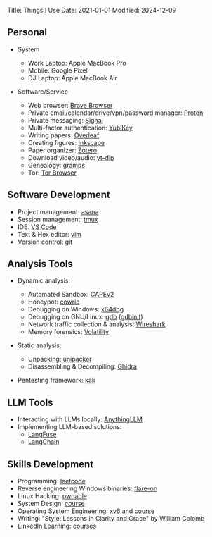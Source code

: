 Title: Things I Use
Date: 2021-01-01
Modified: 2024-12-09

## Personal

* System
    * Work Laptop: Apple MacBook Pro
    * Mobile: Google Pixel
    * DJ Laptop: Apple MacBook Air

* Software/Service
    * Web browser: [Brave Browser](https://brave.com/)
    * Private email/calendar/drive/vpn/password manager: [Proton](https://proton.me/)
    * Private messaging: [Signal](https://signal.org/)
    * Multi-factor authentication: [YubiKey](https://www.yubico.com/)
    * Writing papers: [Overleaf](https://www.overleaf.com/)
    * Creating figures: [Inkscape](https://inkscape.org/)
    * Paper organizer: [Zotero](https://www.zotero.org/)
    * Download video/audio: [yt-dlp](https://github.com/yt-dlp/yt-dlp)
    * Genealogy: [gramps](https://gramps-project.org/blog/)
    * Tor: [Tor Browser](https://www.torproject.org/)

## Software Development

* Project management: [asana](https://asana.com/)
* Session management: [tmux](https://github.com/tmux/tmux)
* IDE: [VS Code](https://code.visualstudio.com/)
* Text & Hex editor: [vim](https://www.vim.org/)
* Version control: [git](https://git-scm.com/)

## Analysis Tools

* Dynamic analysis:
    * Automated Sandbox: [CAPEv2](https://github.com/kevoreilly/CAPEv2)
    * Honeypot: [cowrie](https://github.com/cowrie/cowrie)
    * Debugging on Windows: [x64dbg](https://github.com/x64dbg/x64dbg)
    * Debugging on GNU/Linux: [gdb](https://www.sourceware.org/gdb/) ([gdbinit](https://github.com/evandowning/Gdbinit/tree/develop))
    * Network traffic collection & analysis: [Wireshark](https://www.wireshark.org/)
    * Memory forensics: [Volatility](https://github.com/volatilityfoundation/volatility3)

* Static analysis:
    * Unpacking: [unipacker](https://github.com/unipacker/unipacker)
    * Disassembling & Decompiling: [Ghidra](https://github.com/NationalSecurityAgency/ghidra)

* Pentesting framework: [kali](https://www.kali.org/)

## LLM Tools

* Interacting with LLMs locally: [AnythingLLM](https://anythingllm.com/)
* Implementing LLM-based solutions:
    * [LangFuse](https://langfuse.com/)
    * [LangChain](https://www.langchain.com/)

## Skills Development

* Programming: [leetcode](https://leetcode.com/)
* Reverse engineering Windows binaries: [flare-on](https://flare-on.com/)
* Linux Hacking: [pwnable](https://pwnable.kr/)
* System Design: [course](https://www.designgurus.io/course-play/grokking-the-system-design-interview)
* Operating System Engineering: [xv6](https://github.com/mit-pdos/xv6-riscv) and [course](https://pdos.csail.mit.edu/6.1810)
* Writing: "Style: Lessons in Clarity and Grace" by William Colomb
* LinkedIn Learning: [courses](https://www.linkedin.com/learning)
